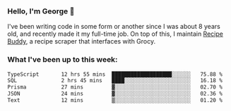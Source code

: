 ### Hello, I'm George 👋

I've been writing code in some form or another since I was about 8 years old, and recently made it my full-time job. On top of this, I maintain [Recipe Buddy](https://github.com/georgegebbett/recipe-buddy), a recipe scraper that interfaces with Grocy.  

<!--
**georgegebbett/georgegebbett** is a ✨ _special_ ✨ repository because its `README.md` (this file) appears on your GitHub profile.

Here are some ideas to get you started:

- 🔭 I’m currently working on ...
- 🌱 I’m currently learning ...
- 👯 I’m looking to collaborate on ...
- 🤔 I’m looking for help with ...
- 💬 Ask me about ...
- 📫 How to reach me: ...
- 😄 Pronouns: ...
- ⚡ Fun fact: ...
-->

### What I've been up to this week:
<!--START_SECTION:waka-->

```txt
TypeScript       12 hrs 55 mins  ███████████████████░░░░░░   75.88 %
SQL              2 hrs 45 mins   ████░░░░░░░░░░░░░░░░░░░░░   16.18 %
Prisma           27 mins         ▓░░░░░░░░░░░░░░░░░░░░░░░░   02.70 %
JSON             24 mins         ▓░░░░░░░░░░░░░░░░░░░░░░░░   02.36 %
Text             12 mins         ▒░░░░░░░░░░░░░░░░░░░░░░░░   01.20 %
```

<!--END_SECTION:waka-->
